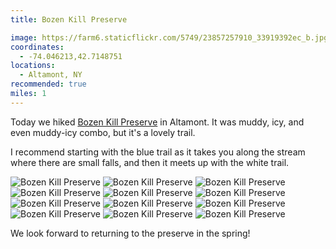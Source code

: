 ```yaml
---
title: Bozen Kill Preserve

image: https://farm6.staticflickr.com/5749/23857257910_33919392ec_b.jpg
coordinates:
  - -74.046213,42.7148751
locations:
  - Altamont, NY
recommended: true
miles: 1
---
```


Today we hiked [Bozen Kill Preserve](http://mohawkhudson.org/our-preserves/bozen-kill-protected-area/) in Altamont. It was muddy, icy, and even muddy-icy combo, but it's a lovely trail.

I recommend starting with the blue trail as it takes you along the stream where there are small falls, and then it meets up with the white trail.

<div class="photos">
<img src="https://farm2.staticflickr.com/1584/24044849072_3df8f6fe68_b.jpg" alt="Bozen Kill Preserve" class="img-tall">
<img src="https://farm6.staticflickr.com/5814/24070314661_2602f4c2e6_b.jpg" alt="Bozen Kill Preserve" class="img-wide">
<img src="https://farm6.staticflickr.com/5779/23524722654_9f8047be5d_b.jpg" class="img-half" alt="Bozen Kill Preserve">
<img src="https://farm2.staticflickr.com/1689/24044863062_ac247b05e8_b.jpg" class="img-half" alt="Bozen Kill Preserve">
<img src="https://farm2.staticflickr.com/1465/23857280540_c97c48b94b_b.jpg" class="img-tall" alt="Bozen Kill Preserve">
<img src="https://farm6.staticflickr.com/5804/23526131243_60211eace0_b.jpg" class="img-wide" alt="Bozen Kill Preserve">
<img src="https://farm2.staticflickr.com/1576/23857253060_97c28a4f64_b.jpg" class="img-tall" alt="Bozen Kill Preserve">
<img src="https://farm2.staticflickr.com/1514/23785086699_c3ca3a957a_b.jpg" class="img-wide" alt="Bozen Kill Preserve">
<img src="https://farm6.staticflickr.com/5749/23857257910_33919392ec_b.jpg" alt="Bozen Kill Preserve">
<img src="https://farm6.staticflickr.com/5714/23785053629_92d5a9c55f_b.jpg" class="img-half" alt="Bozen Kill Preserve">
<img src="https://farm6.staticflickr.com/5819/23785077329_72ac155d3f_b.jpg" class="img-half" alt="Bozen Kill Preserve">
<img src="https://farm6.staticflickr.com/5664/23785113319_ca6e39d574_b.jpg" alt="Bozen Kill Preserve">
</div>

We look forward to returning to the preserve in the spring!
